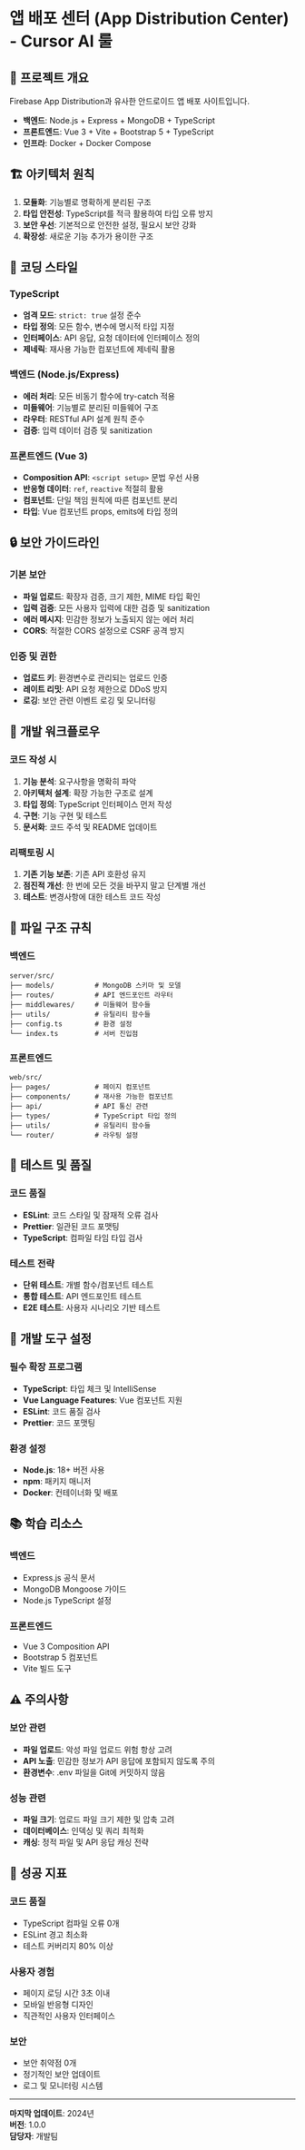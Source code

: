 # 앱 배포 센터 (App Distribution Center) - Cursor AI 룰

## 🎯 프로젝트 개요

Firebase App Distribution과 유사한 안드로이드 앱 배포 사이트입니다.

- **백엔드**: Node.js + Express + MongoDB + TypeScript
- **프론트엔드**: Vue 3 + Vite + Bootstrap 5 + TypeScript
- **인프라**: Docker + Docker Compose

## 🏗️ 아키텍처 원칙

1. **모듈화**: 기능별로 명확하게 분리된 구조
2. **타입 안전성**: TypeScript를 적극 활용하여 타입 오류 방지
3. **보안 우선**: 기본적으로 안전한 설정, 필요시 보안 강화
4. **확장성**: 새로운 기능 추가가 용이한 구조

## 📝 코딩 스타일

### TypeScript

- **엄격 모드**: `strict: true` 설정 준수
- **타입 정의**: 모든 함수, 변수에 명시적 타입 지정
- **인터페이스**: API 응답, 요청 데이터에 인터페이스 정의
- **제네릭**: 재사용 가능한 컴포넌트에 제네릭 활용

### 백엔드 (Node.js/Express)

- **에러 처리**: 모든 비동기 함수에 try-catch 적용
- **미들웨어**: 기능별로 분리된 미들웨어 구조
- **라우터**: RESTful API 설계 원칙 준수
- **검증**: 입력 데이터 검증 및 sanitization

### 프론트엔드 (Vue 3)

- **Composition API**: `<script setup>` 문법 우선 사용
- **반응형 데이터**: `ref`, `reactive` 적절히 활용
- **컴포넌트**: 단일 책임 원칙에 따른 컴포넌트 분리
- **타입**: Vue 컴포넌트 props, emits에 타입 정의

## 🔒 보안 가이드라인

### 기본 보안

- **파일 업로드**: 확장자 검증, 크기 제한, MIME 타입 확인
- **입력 검증**: 모든 사용자 입력에 대한 검증 및 sanitization
- **에러 메시지**: 민감한 정보가 노출되지 않는 에러 처리
- **CORS**: 적절한 CORS 설정으로 CSRF 공격 방지

### 인증 및 권한

- **업로드 키**: 환경변수로 관리되는 업로드 인증
- **레이트 리밋**: API 요청 제한으로 DDoS 방지
- **로깅**: 보안 관련 이벤트 로깅 및 모니터링

## 🚀 개발 워크플로우

### 코드 작성 시

1. **기능 분석**: 요구사항을 명확히 파악
2. **아키텍처 설계**: 확장 가능한 구조로 설계
3. **타입 정의**: TypeScript 인터페이스 먼저 작성
4. **구현**: 기능 구현 및 테스트
5. **문서화**: 코드 주석 및 README 업데이트

### 리팩토링 시

1. **기존 기능 보존**: 기존 API 호환성 유지
2. **점진적 개선**: 한 번에 모든 것을 바꾸지 말고 단계별 개선
3. **테스트**: 변경사항에 대한 테스트 코드 작성

## 📁 파일 구조 규칙

### 백엔드

```
server/src/
├── models/          # MongoDB 스키마 및 모델
├── routes/          # API 엔드포인트 라우터
├── middlewares/     # 미들웨어 함수들
├── utils/           # 유틸리티 함수들
├── config.ts        # 환경 설정
└── index.ts         # 서버 진입점
```

### 프론트엔드

```
web/src/
├── pages/           # 페이지 컴포넌트
├── components/      # 재사용 가능한 컴포넌트
├── api/             # API 통신 관련
├── types/           # TypeScript 타입 정의
├── utils/           # 유틸리티 함수들
└── router/          # 라우팅 설정
```

## 🧪 테스트 및 품질

### 코드 품질

- **ESLint**: 코드 스타일 및 잠재적 오류 검사
- **Prettier**: 일관된 코드 포맷팅
- **TypeScript**: 컴파일 타임 타입 검사

### 테스트 전략

- **단위 테스트**: 개별 함수/컴포넌트 테스트
- **통합 테스트**: API 엔드포인트 테스트
- **E2E 테스트**: 사용자 시나리오 기반 테스트

## 🔧 개발 도구 설정

### 필수 확장 프로그램

- **TypeScript**: 타입 체크 및 IntelliSense
- **Vue Language Features**: Vue 컴포넌트 지원
- **ESLint**: 코드 품질 검사
- **Prettier**: 코드 포맷팅

### 환경 설정

- **Node.js**: 18+ 버전 사용
- **npm**: 패키지 매니저
- **Docker**: 컨테이너화 및 배포

## 📚 학습 리소스

### 백엔드

- Express.js 공식 문서
- MongoDB Mongoose 가이드
- Node.js TypeScript 설정

### 프론트엔드

- Vue 3 Composition API
- Bootstrap 5 컴포넌트
- Vite 빌드 도구

## ⚠️ 주의사항

### 보안 관련

- **파일 업로드**: 악성 파일 업로드 위험 항상 고려
- **API 노출**: 민감한 정보가 API 응답에 포함되지 않도록 주의
- **환경변수**: .env 파일을 Git에 커밋하지 않음

### 성능 관련

- **파일 크기**: 업로드 파일 크기 제한 및 압축 고려
- **데이터베이스**: 인덱싱 및 쿼리 최적화
- **캐싱**: 정적 파일 및 API 응답 캐싱 전략

## 🎉 성공 지표

### 코드 품질

- TypeScript 컴파일 오류 0개
- ESLint 경고 최소화
- 테스트 커버리지 80% 이상

### 사용자 경험

- 페이지 로딩 시간 3초 이내
- 모바일 반응형 디자인
- 직관적인 사용자 인터페이스

### 보안

- 보안 취약점 0개
- 정기적인 보안 업데이트
- 로그 및 모니터링 시스템

---

**마지막 업데이트**: 2024년  
**버전**: 1.0.0  
**담당자**: 개발팀
